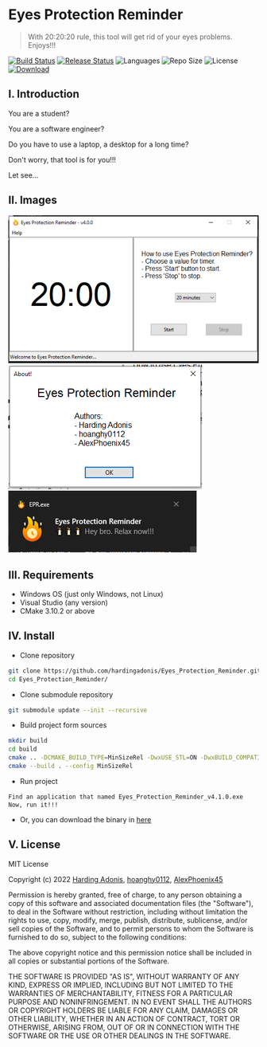 # Eyes Protection Reminder
> With 20:20:20 rule, this tool will get rid of your eyes problems. Enjoys!!!  

[![Build Status](https://img.shields.io/github/workflow/status/hardingadonis/Eyes_Protection_Reminder/Build%20Project?style=flat)](https://github.com/hardingadonis/Eyes_Protection_Reminder/actions)
[![Release Status](https://img.shields.io/github/workflow/status/hardingadonis/Eyes_Protection_Reminder/Lastest%20Release?label=release&style=flat)](https://github.com/hardingadonis/Eyes_Protection_Reminder/actions)
![Languages](https://img.shields.io/github/languages/top/hardingadonis/Eyes_Protection_Reminder?style=flat)
![Repo Size](https://img.shields.io/github/repo-size/hardingadonis/Eyes_Protection_Reminder?style=flat)
![License](https://img.shields.io/github/license/hardingadonis/Eyes_Protection_Reminder?style=flat)
[![Download](https://img.shields.io/github/downloads/hardingadonis/Eyes_Protection_Reminder/v4.x.x/total?style=flat)](https://github.com/hardingadonis/Eyes_Protection_Reminder/releases/tag/v4.x.x)

## I. Introduction

You are a student?

You are a software engineer?

Do you have to use a laptop, a desktop for a long time?

Don't worry, that tool is for you!!!

Let see...

## II. Images

![EPR_image_1](https://github.com/hardingadonis/Eyes_Protection_Reminder/blob/main/imgs/image_1.png)  
![EPR_image_2](https://github.com/hardingadonis/Eyes_Protection_Reminder/blob/main/imgs/image_2.png)  
![EPR_image_3](https://github.com/hardingadonis/Eyes_Protection_Reminder/blob/main/imgs/image_3.png)

## III. Requirements
- Windows OS (just only Windows, not Linux)
- Visual Studio (any version)
- CMake 3.10.2 or above

## IV. Install

- Clone repository
```bash
git clone https://github.com/hardingadonis/Eyes_Protection_Reminder.git
cd Eyes_Protection_Reminder/
```

- Clone submodule repository
```bash
git submodule update --init --recursive
```

- Build project form sources
```bash
mkdir build
cd build
cmake .. -DCMAKE_BUILD_TYPE=MinSizeRel -DwxUSE_STL=ON -DwxBUILD_COMPATIBILITY="3.1" -DwxBUILD_SHARED=OFF -G"Visual Studio 17 2022" -Ax64
cmake --build . --config MinSizeRel
```

- Run project
```
Find an application that named Eyes_Protection_Reminder_v4.1.0.exe
Now, run it!!!
```

- Or, you can download the binary in [here](https://github.com/hardingadonis/Eyes_Protection_Reminder/releases/tag/v4.1.x)

## V. License

MIT License

Copyright (c) 2022 [Harding Adonis](https://github.com/hardingadonis), [hoanghy0112](https://github.com/hoanghy0112), [AlexPhoenix45](https://github.com/AlexPhoenix45)

Permission is hereby granted, free of charge, to any person obtaining a copy
of this software and associated documentation files (the "Software"), to deal
in the Software without restriction, including without limitation the rights
to use, copy, modify, merge, publish, distribute, sublicense, and/or sell
copies of the Software, and to permit persons to whom the Software is
furnished to do so, subject to the following conditions:

The above copyright notice and this permission notice shall be included in all
copies or substantial portions of the Software.

THE SOFTWARE IS PROVIDED "AS IS", WITHOUT WARRANTY OF ANY KIND, EXPRESS OR
IMPLIED, INCLUDING BUT NOT LIMITED TO THE WARRANTIES OF MERCHANTABILITY,
FITNESS FOR A PARTICULAR PURPOSE AND NONINFRINGEMENT. IN NO EVENT SHALL THE
AUTHORS OR COPYRIGHT HOLDERS BE LIABLE FOR ANY CLAIM, DAMAGES OR OTHER
LIABILITY, WHETHER IN AN ACTION OF CONTRACT, TORT OR OTHERWISE, ARISING FROM,
OUT OF OR IN CONNECTION WITH THE SOFTWARE OR THE USE OR OTHER DEALINGS IN THE
SOFTWARE.
